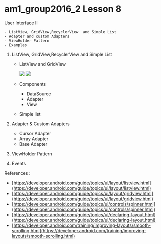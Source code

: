 # am1_group2016_2 Lesson 8

User Interface II

    - ListView, GridView,RecyclerView  and Simple List
    - Adapter and custom Adapters
    - ViewHolder Pattern
    - Examples
   
 1. ListView, GridView,RecyclerView  and Simple List
    - ListView and GridView
    
      ![](https://developer.android.com/images/ui/listview.png) ![](https://developer.android.com/images/ui/gridview.png)
            
    - Components
        * DataSource
        * Adapter
        * View
        
    - Simple list
 
 2. Adapter & Custom Adapters
    - Cursor Adapter
    - Array Adapter
    - Base Adapter
    
 3. ViewHolder Pattern
 
 4. Events
 
References :

   - [https://developer.android.com/guide/topics/ui/layout/listview.html](https://developer.android.com/guide/topics/ui/layout/listview.html)
   - [https://developer.android.com/guide/topics/ui/layout/gridview.html](https://developer.android.com/guide/topics/ui/layout/gridview.html)
   - [https://developer.android.com/guide/topics/ui/controls/spinner.html](https://developer.android.com/guide/topics/ui/controls/spinner.html)
   - [https://developer.android.com/guide/topics/ui/declaring-layout.html](https://developer.android.com/guide/topics/ui/declaring-layout.html)
   - [https://developer.android.com/training/improving-layouts/smooth-scrolling.html](https://developer.android.com/training/improving-layouts/smooth-scrolling.html)
   
   
   
   
